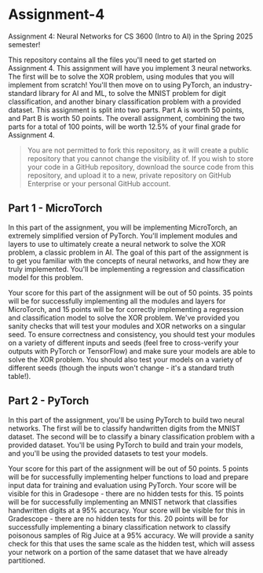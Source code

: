 # Assignment-4

Assignment 4: Neural Networks for CS 3600 (Intro to AI) in the Spring 2025 semester!

This repository contains all the files you'll need to get started on Assignment 4. This assignment will have you implement 3 neural networks. The first will be to solve the XOR problem, using modules that you will implement from scratch! You'll then move on to using PyTorch, an industry-standard library for AI and ML, to solve the MNIST problem for digit classification, and another binary classification problem with a provided dataset. This assignment is split into two parts. Part A is worth 50 points, and Part B is worth 50 points. The overall assignment, combining the two parts for a total of 100 points, will be worth 12.5% of your final grade for Assignment 4.

> You are not permitted to fork this repository, as it will create a public repository that you cannot change the visibility of. If you wish to store your code in a GitHub repository, download the source code from this repository, and upload it to a new, private repository on GitHub Enterprise or your personal GitHub account.

## Part 1 - MicroTorch
In this part of the assignment, you will be implementing MicroTorch, an extremely simplified version of PyTorch. You'll implement modules and layers to use to ultimately create a neural network to solve the XOR problem, a classic problem in AI. The goal of this part of the assignment is to get you familiar with the concepts of neural networks, and how they are truly implemented. You'll be implementing a regression and classification model for this problem. 

Your score for this part of the assignment will be out of 50 points. 35 points will be for successfully implementing all the modules and layers for MicroTorch, and 15 points will be for correctly implementing a regression and classification model to solve the XOR problem. We've provided you sanity checks that will test your modules and XOR networks on a singular seed. To ensure correctness and consistency, you should test your modules on a variety of different inputs and seeds (feel free to cross-verify your outputs with PyTorch or TensorFlow) and make sure your models are able to solve the XOR problem. You should also test your models on a variety of different seeds (though the inputs won't change - it's a standard truth table!). 

## Part 2 - PyTorch
In this part of the assignment, you'll be using PyTorch to build two neural networks. The first will be to classify handwritten digits from the MNIST dataset. The second will be to classify a binary classification problem with a provided dataset. You'll be using PyTorch to build and train your models, and you'll be using the provided datasets to test your models.

Your score for this part of the assignment will be out of 50 points. 5 points will be for successfully implementing helper functions to load and prepare input data for training and evaluation using PyTorch. Your score will be visible for this in Gradesope - there are no hidden tests for this. 15 points will be for successfully implementing an MNIST network that classifies handwritten digits at a 95% accuracy. Your score will be visible for this in Gradescope - there are no hidden tests for this. 20 points will be for successfully implementing a binary classification network to classify poisonous samples of Rig Juice at a 95% accuracy. We will provide a sanity check for this that uses the same scale as the hidden test, which will assess your network on a portion of the same dataset that we have already partitioned. 
